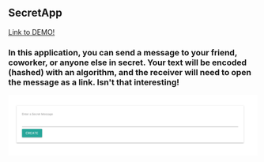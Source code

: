 ## SecretApp
[Link to DEMO!](https://meek-fruit.surge.sh/)
### In this application, you can send a message to your friend, coworker, or anyone else in secret. Your text will be encoded (hashed) with an algorithm, and the receiver will need to open the message as a link. Isn't that interesting!

![Screenshot](secretApp.png)
